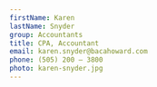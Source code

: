 ```yaml
---
firstName: Karen
lastName: Snyder
group: Accountants
title: CPA, Accountant
email: karen.snyder@bacahoward.com
phone: (505) 200 – 3800
photo: karen-snyder.jpg
---
```

